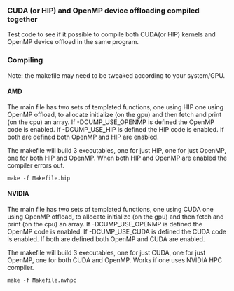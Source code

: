 ### CUDA (or HIP) and OpenMP device offloading compiled together
Test code to see if it possible to compile both CUDA(or HIP) kernels and OpenMP
device offload in the same program.

### Compiling
Note: the makefile may need to be tweaked according to your system/GPU.

#### AMD
The main file has two sets of templated functions, one using HIP one using
OpenMP offload, to allocate initialize (on the gpu) and then fetch and print
(on the cpu) an array. If -DCUMP_USE_OPENMP is defined the OpenMP code is
enabled. If -DCUMP_USE_HIP is defined the HIP code is enabled. If both are
defined both OpenMP and HIP are enabled.

The makefile will build 3 executables, one for just HIP, one for just OpenMP,
one for both HIP and OpenMP. When both HIP and OpenMP are enabled the compiler
errors out.
```
make -f Makefile.hip
```

#### NVIDIA
The main file has two sets of templated functions, one using CUDA one using
OpenMP offload, to allocate initialize (on the gpu) and then fetch and print
(on the cpu) an array. If -DCUMP_USE_OPENMP is defined the OpenMP code is
enabled. If -DCUMP_USE_CUDA is defined the CUDA code is enabled. If both are
defined both OpenMP and CUDA are enabled.

The makefile will build 3 executables, one for just CUDA, one for just OpenMP,
one for both CUDA and OpenMP. Works if one uses NVIDIA HPC compiler.
```
make -f Makefile.nvhpc
```



